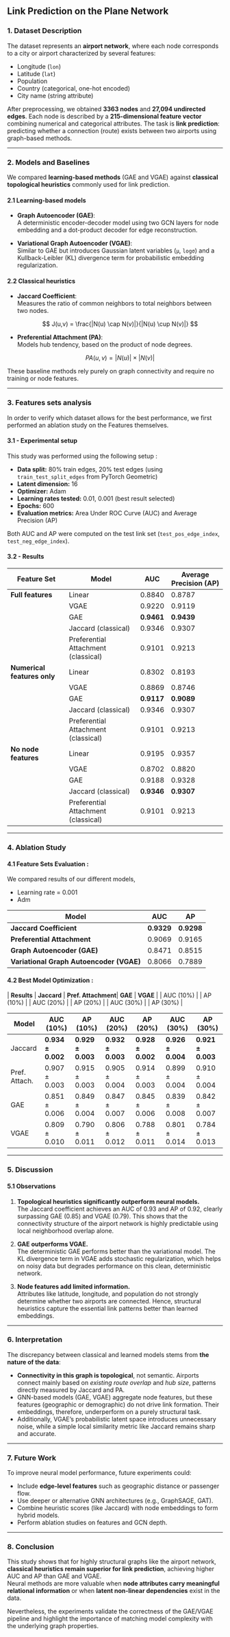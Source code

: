 
## Link Prediction on the Plane Network

### 1. Dataset Description

The dataset represents an **airport network**, where each node corresponds to a city or airport characterized by several features:

- Longitude (`lon`)
- Latitude (`lat`)
- Population
- Country (categorical, one-hot encoded)
- City name (string attribute)

After preprocessing, we obtained **3363 nodes** and **27,094 undirected edges**. Each node is described by a **215-dimensional feature vector** combining numerical and categorical attributes. The task is **link prediction**: predicting whether a connection (route) exists between two airports using graph-based methods.

***

### 2. Models and Baselines

We compared **learning-based methods** (GAE and VGAE) against **classical topological heuristics** commonly used for link prediction.

#### 2.1 Learning-based models

- **Graph Autoencoder (GAE)**:  
  A deterministic encoder-decoder model using two GCN layers for node embedding and a dot-product decoder for edge reconstruction.

- **Variational Graph Autoencoder (VGAE)**:  
  Similar to GAE but introduces Gaussian latent variables (`μ`, `logσ`) and a Kullback-Leibler (KL) divergence term for probabilistic embedding regularization.

#### 2.2 Classical heuristics

- **Jaccard Coefficient**:  
  Measures the ratio of common neighbors to total neighbors between two nodes.

  $$
  J(u,v) = \frac{|N(u) \cap N(v)|}{|N(u) \cup N(v)|}
  $$

- **Preferential Attachment (PA)**:  
  Models hub tendency, based on the product of node degrees.

  $$
  PA(u,v) = |N(u)| \times |N(v)|
  $$

These baseline methods rely purely on graph connectivity and require no training or node features.

***

### 3. Features sets analysis

In order to verify which dataset allows for the best performance, we first performed an ablation study on the Features themselves.

#### 3.1 - Experimental setup 

This study was performed using the following setup : 

- **Data split:** 80% train edges, 20% test edges (using `train_test_split_edges` from PyTorch Geometric)
- **Latent dimension:** 16
- **Optimizer:** Adam
- **Learning rates tested:** 0.01, 0.001 (best result selected)
- **Epochs:** 600
- **Evaluation metrics:** Area Under ROC Curve (AUC) and Average Precision (AP)

Both AUC and AP were computed on the test link set (`test_pos_edge_index`, `test_neg_edge_index`).

#### 3.2 - Results

| **Feature Set** | **Model** | **AUC** | **Average Precision (AP)** |
|------------------|-----------|----------|-----------------------------|
| **Full features** | Linear | 0.8840 | 0.8787 |
|  | VGAE | 0.9220 | 0.9119 |
|  | GAE | **0.9461** | **0.9439** |
|  | Jaccard (classical) | 0.9346 | 0.9307 |
|  | Preferential Attachment (classical) | 0.9101 | 0.9213 |
| **Numerical features only** | Linear | 0.8302 | 0.8193 |
|  | VGAE | 0.8869 | 0.8746 |
|  | GAE | **0.9117** | **0.9089** |
|  | Jaccard (classical) | 0.9346 | 0.9307 |
|  | Preferential Attachment (classical) | 0.9101 | 0.9213 |
| **No node features** | Linear | 0.9195 | 0.9357 |
|  | VGAE | 0.8702 | 0.8820 |
|  | GAE | 0.9188 | 0.9328 |
|  | Jaccard (classical) | **0.9346** | **0.9307** |
|  | Preferential Attachment (classical) | 0.9101 | 0.9213 |

***

### 4. Ablation Study

#### 4.1 Feature Sets Evaluation : 

We compared results of our different models, 
- Learning rate = 0.001
- Adm



| Model | AUC | AP |
|--------|------|------|
| **Jaccard Coefficient** | **0.9329** | **0.9298** |
| **Preferential Attachment** | 0.9069 | 0.9165 |
| **Graph Autoencoder (GAE)** | 0.8471 | 0.8515 |
| **Variational Graph Autoencoder (VGAE)** | 0.8066 | 0.7889 |

#### 4.2 Best Model Optimization : 

|     **Results**    |     **Jaccard**    | **Pref. Attachment**|      **GAE**      |      **VGAE**       |
| AUC (10%)          |
| AP (10%)           |
| AUC (20%)          |
| AP (20%)           |
| AUC (30%)          | 
| AP (30%)           | 


| Model         | AUC (10%)         | AP (10%)          | AUC (20%)         | AP (20%)          | AUC (30%)         | AP (30%)          |
| ------------- | ----------------- | ----------------- | ----------------- | ----------------- | ----------------- | ----------------- |
| Jaccard       | **0.934 ± 0.002** | **0.929 ± 0.003** | **0.932 ± 0.003** | **0.928 ± 0.002** | **0.926 ± 0.004** | **0.921 ± 0.003** |
| Pref. Attach. | 0.907 ± 0.003     | 0.915 ± 0.003     | 0.905 ± 0.004     | 0.914 ± 0.003     | 0.899 ± 0.004     | 0.910 ± 0.004     |
| GAE           | 0.851 ± 0.006     | 0.849 ± 0.004     | 0.847 ± 0.007     | 0.845 ± 0.006     | 0.839 ± 0.008     | 0.842 ± 0.007     |
| VGAE          | 0.809 ± 0.010     | 0.790 ± 0.011     | 0.806 ± 0.012     | 0.788 ± 0.011     | 0.801 ± 0.014     | 0.784 ± 0.013     |


***

### 5. Discussion

#### 5.1 Observations
1. **Topological heuristics significantly outperform neural models.**  
   The Jaccard coefficient achieves an AUC of 0.93 and AP of 0.92, clearly surpassing GAE (0.85) and VGAE (0.79). This shows that the connectivity structure of the airport network is highly predictable using local neighborhood overlap alone.

2. **GAE outperforms VGAE.**  
   The deterministic GAE performs better than the variational model. The KL divergence term in VGAE adds stochastic regularization, which helps on noisy data but degrades performance on this clean, deterministic network.

3. **Node features add limited information.**  
   Attributes like latitude, longitude, and population do not strongly determine whether two airports are connected. Hence, structural heuristics capture the essential link patterns better than learned embeddings.

***

### 6. Interpretation

The discrepancy between classical and learned models stems from **the nature of the data**:

- **Connectivity in this graph is topological**, not semantic. Airports connect mainly based on *existing route overlap* and *hub size*, patterns directly measured by Jaccard and PA.
- GNN-based models (GAE, VGAE) aggregate node features, but these features (geographic or demographic) do not drive link formation. Their embeddings, therefore, underperform on a purely structural task.
- Additionally, VGAE’s probabilistic latent space introduces unnecessary noise, while a simple local similarity metric like Jaccard remains sharp and accurate.

***

### 7. Future Work

To improve neural model performance, future experiments could:
- Include **edge-level features** such as geographic distance or passenger flow.
- Use deeper or alternative GNN architectures (e.g., GraphSAGE, GAT).
- Combine heuristic scores (like Jaccard) with node embeddings to form hybrid models.
- Perform ablation studies on features and GCN depth.

***

### 8. Conclusion

This study shows that for highly structural graphs like the airport network, **classical heuristics remain superior for link prediction**, achieving higher AUC and AP than GAE and VGAE.  
Neural methods are more valuable when **node attributes carry meaningful relational information** or when **latent non-linear dependencies** exist in the data.  

Nevertheless, the experiments validate the correctness of the GAE/VGAE pipeline and highlight the importance of matching model complexity with the underlying graph properties.

